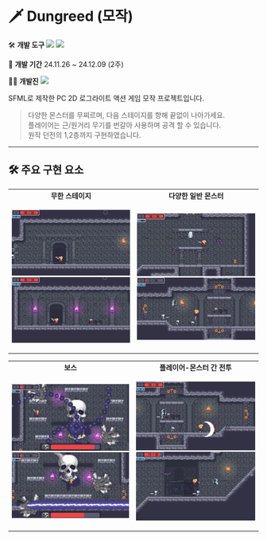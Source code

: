 #  🗡️ Dungreed (모작)

🛠️ **개발 도구**
  <img src="https://img.shields.io/badge/C++-00599C?style=flat-square&logo=cplusplus&logoColor=white"/> <img src="https://img.shields.io/badge/SFML-8CC445?style=flat-square&logo=sfml&logoColor=white"/>

📅 **개발 기간**
 24.11.26 ~ 24.12.09 (2주)

🧑‍💻 **개발진**
 <img src="https://img.shields.io/badge/민지규, 황규영, 박지광-80247B?style=flat-square&logo=&logoColor=white"/>

SFML로 제작한 PC 2D 로그라이트 액션 게임 모작 프로젝트입니다.

> 다양한 몬스터를 무찌르며, 다음 스테이지를 향해 끝없이 나아가세요.  
> 플레이어는 근/원거리 무기를 번갈아 사용하며 공격 할 수 있습니다.  
> 원작 던전의 1,2층까지 구현하였습니다.

---

## 🛠️ 주요 구현 요소
<table>
  <tr>
    <td align="center"><strong>무한 스테이지</strong></td>
    <td align="center"><strong>다양한 일반 몬스터</strong></td>
  </tr>
  <tr>
    <td align="center">
      <p align="center">
        <img src="./Screenshots/다음 스테이지 전환 1.png" width="400"/><br/>
        <img src="./Screenshots/다음 스테이지 전환 2.png" width="400"/>
      </p>
    </td>
    <td align="center">
      <p align="center">
        <img src="./Screenshots/일반 몬스터 1.png" width="400"/><br/>
        <img src="./Screenshots/일반 몬스터 2.png" width="400"/>
      </p>
    </td>
  </tr>
</table>

<table>
  <tr>
    <td align="center"><strong>보스</strong></td>
    <td align="center"><strong>플레이어-몬스터 간 전투</strong></td>
  </tr>
  <tr>
    <td align="center">
      <p align="center">
        <img src="./Screenshots/보스.png" width="400"/><br/>
        <img src="./Screenshots/프로젝트 소개 2.png" width="400"/>
      </p>
    </td>
    <td align="center">
      <p align="center">
        <img src="./Screenshots/플레이어 전투 1.png" width="400"/><br/>
        <img src="./Screenshots/플레이어 전투 2.png" width="400"/>
      </p>
    </td>
  </tr>
</table>
